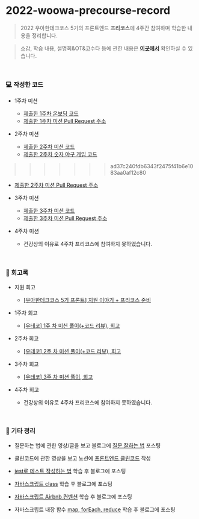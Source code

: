 # 2022-woowa-precourse-record
>2022 우아한테크코스 5기의 프론트엔드 **프리코스**에 4주간 참여하며 학습한 내용을 정리합니다. 


>소감, 학습 내용, 설명회&OT&코수타 등에 관한 내용은 **<a href='https://faceted-dash-136.notion.site/5-4c2632201c444fdfbbcb263fa6af305b'>이곳에서</a>** 확인하실 수 있습니다.

<br>

### 💻 작성한 코드
- 1주차 미션
  - <a href='https://github.com/biyamn/5th-woowa-precourse-record/tree/main/1%EC%A3%BC%20%EC%B0%A8%20-%20%EC%98%A8%EB%B3%B4%EB%94%A9%20%EB%AF%B8%EC%85%98(10.26%20-%2011.1)'>제출한 1주차 온보딩 코드</a>
  - <a href='https://github.com/woowacourse-precourse/javascript-onboarding/pull/207'>제출한 1주차 미션 Pull Request 주소</a>

- 2주차 미션
  - <a href='https://github.com/biyamn/5th-woowa-precourse-record'>제출한 2주차 미션 코드</a>
  - <a href='https://github.com/biyamn/5th-woowa-precourse-record/tree/main/2%EC%A3%BC%20%EC%B0%A8%20-%20%EC%88%AB%EC%9E%90%20%EC%95%BC%EA%B5%AC%20%EA%B2%8C%EC%9E%84(11.2%20-%2011.8)'>제출한 2주차 숫자 야구 게임 코드</a>
>>>>>>> ad37c240fdb6343f2475f41b6e1083aa0af12c80
  - <a href='https://github.com/woowacourse-precourse/javascript-baseball/pull/311'>제출한 2주차 미션 Pull Request 주소</a>

- 3주차 미션
  - <a href='https://github.com/biyamn/5th-woowa-precourse-record/tree/main/3%EC%A3%BC%20%EC%B0%A8%20-%20%EB%A1%9C%EB%98%90%20%EA%B2%8C%EC%9E%84(11.9%20-%2011.15)'>제출한 3주차 미션 코드</a>
  - <a href='https://github.com/woowacourse-precourse/javascript-lotto/pull/417'>제출한 3주차 미션 Pull Request 주소</a>

- 4주차 미션
  - 건강상의 이유로 4주차 프리코스에 참여하지 못하였습니다.
<br>

### 📜 회고록
- 지원 회고 
  - <a href='https://velog.io/@hamham/%EC%9A%B0%EC%95%84%ED%95%9C%ED%85%8C%ED%81%AC%EC%BD%94%EC%8A%A4-5%EA%B8%B0-%ED%94%84%EB%A1%A0%ED%8A%B8-%EC%A7%80%EC%9B%90-%EC%9D%B4%EC%95%BC%EA%B8%B0-%ED%94%84%EB%A6%AC%EC%BD%94%EC%8A%A4-%EC%A4%80%EB%B9%84'>[우아한테크코스 5기 프론트] 지원 이야기 + 프리코스 준비</a>

- 1주차 회고
  - <a href='https://velog.io/@hamham/%EC%9A%B0%ED%85%8C%EC%BD%94-1%EC%A3%BC%EC%B0%A8-%EB%AF%B8%EC%85%98-%ED%9B%84%EA%B8%B0'>[우테코] 1주 차 미션 풀이(+코드 리뷰), 회고</a>
- 2주차 회고
  - <a href='https://velog.io/@hamham/%EC%9A%B0%ED%85%8C%EC%BD%94-2%EC%A3%BC-%EC%B0%A8-%EB%AF%B8%EC%85%98-%ED%92%80%EC%9D%B4%EC%BD%94%EB%93%9C-%EB%A6%AC%EB%B7%B0-%ED%9A%8C%EA%B3%A0'>[우테코] 2주 차 미션 풀이(+코드 리뷰), 회고</a>
- 3주차 회고
  - <a href='https://velog.io/@hamham/%EC%9A%B0%ED%85%8C%EC%BD%94-3%EC%A3%BC-%EC%B0%A8-%EB%AF%B8%EC%85%98-%ED%92%80%EC%9D%B4-%ED%9A%8C%EA%B3%A0'>[우테코] 3주 차 미션 풀이, 회고</a>
- 4주차 회고
  - 건강상의 이유로 4주차 프리코스에 참여하지 못하였습니다.
<br>

### 🔎 기타 정리
- 질문하는 법에 관한 영상/글을 보고 블로그에 <a href='https://velog.io/@hamham/%EC%A7%88%EB%AC%B8-%EC%9E%98%ED%95%98%EB%8A%94-%EB%B2%95'>질문 잘하는 법</a> 포스팅

- 클린코드에 관한 영상을 보고 노션에 <a href='https://faceted-dash-136.notion.site/936811d027c24477be36970a5c608af5'>프론트엔드 클린코드</a> 작성

- <a href='https://velog.io/@hamham/jest%EB%A1%9C-%ED%85%8C%EC%8A%A4%ED%8A%B8-%ED%95%98%EB%8A%94-%EB%B2%95'>jest로 테스트 작성하는 법</a> 학습 후 블로그에 포스팅

- <a href='https://velog.io/@hamham/%EC%9E%90%EB%B0%94%EC%8A%A4%ED%81%AC%EB%A6%BD%ED%8A%B8-class%ED%81%B4%EB%9E%98%EC%8A%A4%EC%97%90-%EB%8C%80%ED%95%B4-%EC%95%8C%EC%95%84%EB%B3%B4%EC%9E%90'>자바스크립트 class</a> 학습 후 블로그에 포스팅

- <a href='https://velog.io/@hamham/Airbnb-JavaScript-%EC%BB%A8%EB%B2%A4%EC%85%98-%EC%A0%95%EB%A6%AC'>자바스크립트 Airbnb 컨벤션</a> 학습 후 블로그에 포스팅

- 자바스크립트 내장 함수 <a href='https://velog.io/@hamham/%EC%9E%90%EB%B0%94%EC%8A%A4%ED%81%AC%EB%A6%BD%ED%8A%B8-map-forEach-reduce'>map, forEach, reduce</a> 학습 후 블로그에 포스팅
